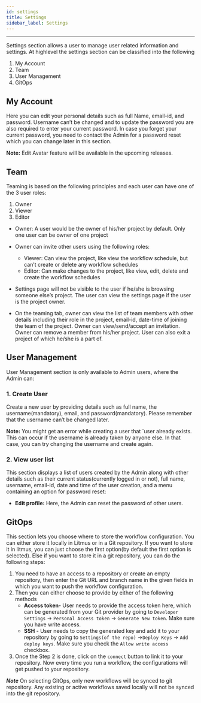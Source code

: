 ```yaml
---
id: settings
title: Settings
sidebar_label: Settings
---
```


---
Settings section allows a user to manage user related information and settings. At highlevel the settings section can be classified into the following

1. My Account
2. Team
3. User Management
4. GitOps


## My Account

Here you can edit your personal details such as full Name, email-id, and password. Username can’t be changed and to update the password you are also required to enter your current password. In case you forget your current password, you need to contact the Admin for a password reset which you can change later in this section.

**Note:** Edit Avatar feature will be available in the upcoming releases.

## Team

Teaming is based on the following principles and each user can have one of the 3 user roles:
1. Owner
2. Viewer
3. Editor
- Owner: A user would be the owner of his/her project by default. Only one user can be owner of one project

- Owner can invite other users using the following roles:
    - Viewer: Can view the project, like view the workflow schedule, but can’t create or delete any workflow   schedules
    - Editor: Can make changes to the project, like view, edit, delete and create the workflow schedules

- Settings page will not be visible to the user if he/she is browsing someone else’s project. The user can view the settings page if the user is the project owner.

- On the teaming tab, owner can view the list of team members with other details including their role in the project, email-id, date-time of joining the team of the project. Owner can view/send/accept an invitation. Owner can remove a member from his/her project. User can also exit a project of which he/she is a part of.

## User Management

User Management section is only available to Admin users, where the Admin can:

### 1. Create User

Create a new user by providing details such as full name, the username(mandatory), email, and password(mandatory). Please remember that the username can’t be changed later.

**Note:** You might get an error while creating a user that `user already exists. This can occur if the username is already taken by anyone else. In that case, you can try changing the username and create again.

### 2. View user list

This section displays a list of users created by the Admin along with other details such as their current status(currently logged in or not), full name, username, email-id, date and time of the user creation, and a menu containing an option for password reset:

- **Edit profile:** Here, the Admin can reset the password of other users.

## GitOps

This section lets you choose where to store the workflow configuration. You can either store it locally in Litmus or in a Git repository. If you want to store it in litmus, you can just choose the first option(by default the first option is selected). Else if you want to store it in a git repository, you can do the following steps:

1. You need to have an access to a repository or create an empty repository, then enter the Git URL and branch name in the given fields in which you want to push the workflow configuration.
2. Then you can either choose to provide by either of the following methods
   - **Access token**-  User needs to provide the access token here, which can be generated from your Git provider by going to `Developer Settings` &rightarrow; `Personal Access token` &rightarrow; `Generate New token`. Make sure you have write access.
   - **SSH** - User needs to copy the generated key and add it to your repository by going to `Settings(of the repo)` &rightarrow;`Deploy Keys` &rightarrow; `Add deploy keys`. Make sure you check the `Allow write access` checkbox.
3. Once the Step 2 is done, click on the `connect` button to link it to your repository. Now every time you run a workflow, the configurations will get pushed to your repository.

***Note*** On selecting GitOps, only new workflows will be synced to git repository. Any existing or active workflows saved locally will not be synced into the git repository. 

